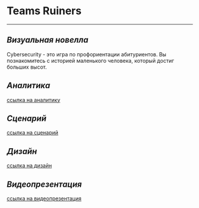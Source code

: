 # __Teams Ruiners__
___
## ___Визуальная новелла___
Cybersecurity - это игра по профориентации абитуриентов. Вы познакомитесь с историей маленького человека,
который достиг больших высот.
## ___Аналитика___
[ссылка на аналитику](https://disk.yandex.ru/d/JAeKpBOK-8kfkA)
## ___Сценарий___
[ссылка на сценарий](https://disk.yandex.ru/d/ypQPhECTvEyNcQ)
## ___Дизайн___
[ссылка на дизайн](https://disk.yandex.ru/d/AdNlODBczg802Q)
## ___Видеопрезентация___
[ссылка на видеопрезентация](https://disk.yandex.ru/d/CaWJWGzMAbb7WA)